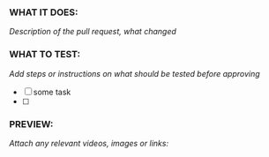 ### WHAT IT DOES:

_Description of the pull request, what changed_

### WHAT TO TEST:

_Add steps or instructions on what should be tested before approving_

- [ ] some task
- [ ]

### PREVIEW:

_Attach any relevant videos, images or links:_
